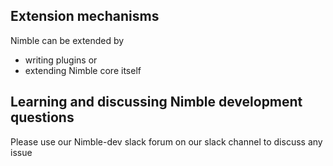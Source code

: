 ## Extension mechanisms

Nimble can be extended by 
* writing plugins or 
* extending Nimble core itself

## Learning and discussing Nimble development questions
Please use our Nimble-dev slack forum on our slack channel to discuss any issue